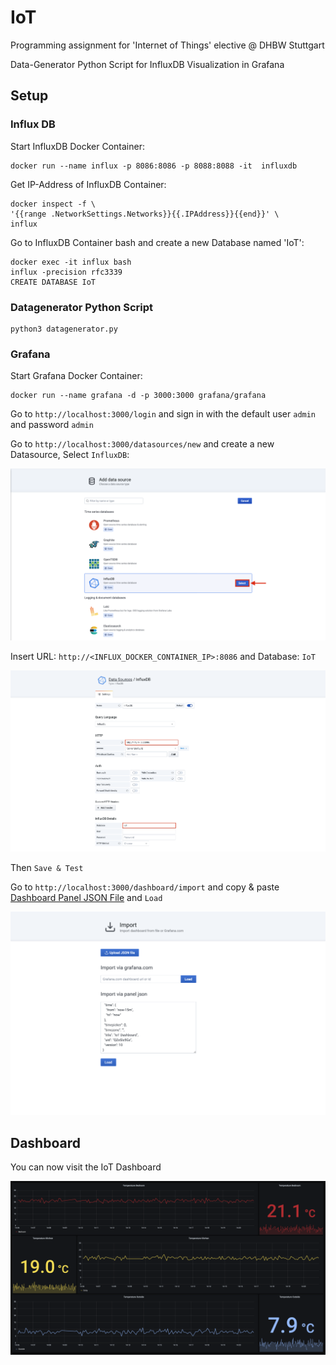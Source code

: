 # IoT
Programming assignment for 'Internet of Things' elective @ DHBW Stuttgart

Data-Generator Python Script for InfluxDB
Visualization in Grafana


## Setup



### Influx DB

Start InfluxDB Docker Container:
```
docker run --name influx -p 8086:8086 -p 8088:8088 -it  influxdb
```
Get IP-Address of InfluxDB Container:
```
docker inspect -f \
'{{range .NetworkSettings.Networks}}{{.IPAddress}}{{end}}' \
influx
```
Go to InfluxDB Container bash and create a new Database named 'IoT':
```
docker exec -it influx bash
influx -precision rfc3339
CREATE DATABASE IoT
```



### Datagenerator Python Script

```
python3 datagenerator.py
```



### Grafana

Start Grafana Docker Container:
```
docker run --name grafana -d -p 3000:3000 grafana/grafana
```

Go to `http://localhost:3000/login` and sign in with the default user `admin` and password `admin`

Go to `http://localhost:3000/datasources/new` and create a new Datasource, Select `InfluxDB`:

![alt text](https://github.com/dorianriepe/IoT/blob/main/documentation/datasource.png "Add a new Datasource")

Insert URL: `http://<INFLUX_DOCKER_CONTAINER_IP>:8086` and Database: `IoT`

![alt text](https://github.com/dorianriepe/IoT/blob/main/documentation/configure.png "Configure Datasource")

Then `Save & Test`

Go to `http://localhost:3000/dashboard/import` and copy & paste [Dashboard Panel JSON File](https://github.com/dorianriepe/IoT/blob/main/dashboard.json "Dashboard JSON File") and `Load`

![alt text](https://github.com/dorianriepe/IoT/blob/main/documentation/dashboard.png "Import Dashboard")


## Dashboard

You can now visit the IoT Dashboard

![alt text](https://github.com/dorianriepe/IoT/blob/main/documentation/grafana-dashboard.png "Grafana IoT Dashboard")


